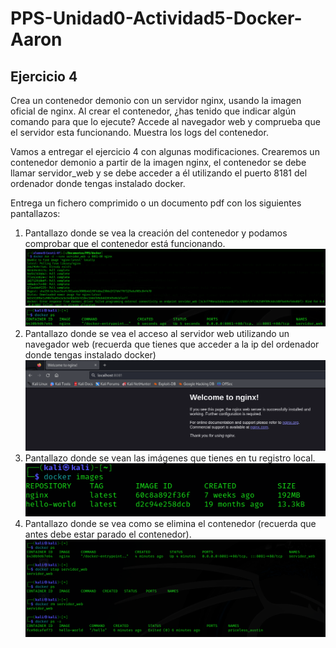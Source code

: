 # PPS-Unidad0-Actividad5-Docker-Aaron

## Ejercicio 4
Crea un contenedor demonio con un servidor nginx, usando la imagen oficial de nginx. Al crear el contenedor, ¿has tenido que indicar algún comando para que lo ejecute? Accede al navegador web y comprueba que el servidor esta funcionando. Muestra los logs del contenedor.

Vamos a entregar el ejercicio 4 con algunas modificaciones. Crearemos un contenedor demonio a partir de la imagen nginx, el contenedor se debe llamar servidor_web y se debe acceder a él utilizando el puerto 8181 del ordenador donde tengas instalado docker.

Entrega un fichero comprimido o un documento pdf con los siguientes pantallazos:

1. Pantallazo donde se vea la creación del contenedor y podamos comprobar que el contenedor está funcionando.
![](imagenes/ejercicio4_1.png)
![](imagenes/ejercicio4_1_1.png)
2. Pantallazo donde se vea el acceso al servidor web utilizando un navegador web (recuerda que tienes que acceder a la ip del ordenador donde tengas instalado docker)
![](imagenes/ejercicio4_2.png)
3. Pantallazo donde se vean las imágenes que tienes en tu registro local.
![](imagenes/ejercicio4_3.png)
4. Pantallazo donde se vea como se elimina el contenedor (recuerda que antes debe estar parado el contenedor).
![](imagenes/ejercicio4_4.png)
